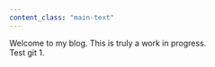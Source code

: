 ```yaml
---
content_class: "main-text"
---
```

Welcome to my blog.  This is truly a work in progress.  
Test git 1.